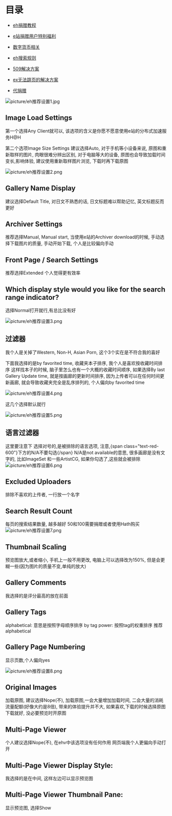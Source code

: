 
# 目录
*  [eh捐赠教程](https://github.com/kk9448/ehDonate/blob/main/README.md)

*  [e站捐赠用户特别福利](https://github.com/kk9448/ehDonate/blob/main/eh捐赠用户特别福利.md)

*  [数字货币相关](https://crypto0xpanda.notion.site/aa75a581ca684d94955dedacb54bcd68)

*  [eh搜索规则](https://github.com/kk9448/ehDonate/blob/main/eh搜索规则.md)

*  [509解决方案](https://github.com/kk9448/ehDonate/blob/main/ban以及509解决方案.md)

*  [ex无法跳页的解决方案](https://github.com/kk9448/ehDonate/blob/main/ex无法跳页的解决方案.md)

*  [代捐赠](https://github.com/kk9448/ehDonate/blob/main/代捐赠.md)

![picture/eh推荐设置1.jpg](picture/eh推荐设置1.jpg)

Image Load Settings
-------------------

第一个选择Any Client就可以, 该选项的含义是你愿不愿意使用e站的分布式加速服务H@H

第二个选项Image Size Settings
建议选择Auto, 对于手机等小设备来说, 原图和重新取样的图片, 肉眼很难分辨出区别, 
对于电脑等大的设备, 原图也会导致加载时间变长,影响体验, 建议使用重新取样图片浏览, 
下载时再下载原图

![picture/eh推荐设置2.png](picture/eh推荐设置2.png)

Gallery Name Display
--------------------

建议选择Default Title, 对日文不熟悉的话, 日文标题难以帮助记忆, 英文标题反而更好

Archiver Settings
-----------------

推荐选择Manual, Manual start, 当使用e站的Archiver download的时候, 
手动选择下载图片的质量, 手动开始下载, 个人是比较偏向手动

Front Page / Search Settings
----------------------------

推荐选择Extended
个人觉得更有效率

Which display style would you like for the search range indicator?
------------------------------------------------------------------

选择Normal打开就行,有总比没有好

![picture/eh推荐设置3.png](picture/eh推荐设置3.png)

过滤器
---

我个人是关掉了Western, Non-H, Asian Porn, 这个3个实在是不符合我的喜好

下面我选择的是by favorited time, 收藏夹本子排序, 我个人是喜欢按收藏时间排序
这样找本子的时候, 脑子里怎么也有一个大概的收藏时间顺序, 如果选择By last Gallery 
Update time, 就是按画廊的更新时间排序, 因为上传者可以在任何时间更新画廊, 
就会导致收藏夹完全是乱序排列的, 个人偏向by favorited time

![picture/eh推荐设置4.png](picture/eh推荐设置4.png)

这几个选择默认就行

![picture/eh推荐设置5.png](picture/eh推荐设置5.png)


语言过滤器
-----

这里要注意下
选择对号的,是被排除的语言选项, 注意,{span class="text-red-600"}下方的N/A不要勾选{/span}
N/A是not available的意思, 很多画廊是没有文字的, 比如ImageSet
和一些ArtistCG, 如果你勾选了,这些就会被排除
![picture/eh推荐设置6.png](picture/eh推荐设置6.png)

Excluded Uploaders
------------------

排除不喜欢的上传者, 一行放一个名字

Search Result Count
-------------------

每页的搜索结果数量, 越多越好
50和100需要捐赠或者使用Hath购买
![picture/eh推荐设置7.png](picture/eh推荐设置7.png)

Thumbnail Scaling
-----------------

预览图放大,或者缩小, 手机上一般不用更改, 电脑上可以选择改为150%, 
但是会更糊一些(因为图片的质量不变,单纯的放大)

Gallery Comments
----------------

我选择的是评分最高的放在前面

Gallery Tags
------------

alphabetical: 意思是按照字母顺序排序
by tag power: 按照tag的权重排序
推荐alphabetical

Gallery Page Numbering
----------------------
显示页数,个人偏向yes

![picture/eh推荐设置8.png](picture/eh推荐设置8.png)

Original Images
---------------
加载原图, 建议选择Nope(不), 加载原图,一会大量增加加载时间, 二会大量的消耗
流量配额(好像大约是8倍), 带来的体验提升并不大, 如果喜欢,下载的时候选择原图
下载就好, 没必要预览时开原图

Multi-Page Viewer
-----------------
个人建议选择Nope(不), 在ehv中该选项没有任何作用
网页端我个人更偏向手动打开

Multi-Page Viewer Display Style:
--------------------------------
我选择的是在中间, 这样左边可以显示预览图

Multi-Page Viewer Thumbnail Pane:
---------------------------------

显示预览图, 选择Show


  [1]: http://sinner.ehentai.info/usr/uploads/2023/01/2169861186.jpg
  [2]: http://sinner.ehentai.info/usr/uploads/2023/01/3602378395.png
  [3]: http://sinner.ehentai.info/usr/uploads/2023/01/4036165884.png
  [4]: http://sinner.ehentai.info/usr/uploads/2023/01/1035705903.png
  [5]: http://sinner.ehentai.info/usr/uploads/2023/01/3815684319.png
  [6]: http://sinner.ehentai.info/usr/uploads/2023/01/1780974548.png
  [7]: http://sinner.ehentai.info/usr/uploads/2023/01/2173894386.png
  [8]: http://sinner.ehentai.info/usr/uploads/2023/01/4061132242.png